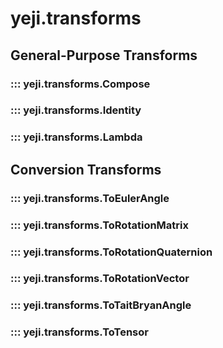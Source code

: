 # yeji.transforms

## General-Purpose Transforms

### ::: yeji.transforms.Compose

### ::: yeji.transforms.Identity

### ::: yeji.transforms.Lambda

## Conversion Transforms

### ::: yeji.transforms.ToEulerAngle

### ::: yeji.transforms.ToRotationMatrix

### ::: yeji.transforms.ToRotationQuaternion

### ::: yeji.transforms.ToRotationVector

### ::: yeji.transforms.ToTaitBryanAngle

### ::: yeji.transforms.ToTensor
